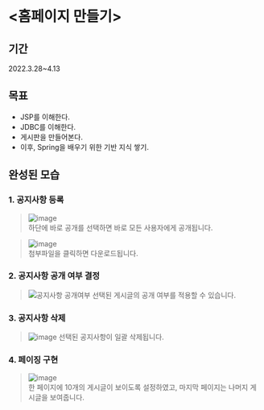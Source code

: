 # <홈페이지 만들기>

## 기간  
2022.3.28~4.13  

## 목표  
- JSP를 이해한다.  
- JDBC를 이해한다.
- 게시판을 만들어본다.
- 이후, Spring을 배우기 위한 기반 지식 쌓기.

## 완성된 모습  
### 1. 공지사항 등록
> ![image](https://user-images.githubusercontent.com/55649302/163220236-2d379389-dff7-4dba-a3d1-c1a3fd1533e2.png)  
하단에 바로 공개를 선택하면 바로 모든 사용자에게 공개됩니다.

> ![image](https://user-images.githubusercontent.com/55649302/163220446-bc68d630-3365-4168-bb98-8622e0624ac1.png)  
첨부파일을 클릭하면 다운로드됩니다.  

### 2. 공지사항 공개 여부 결정
> ![공지사항 공개여부](https://im4.ezgif.com/tmp/ezgif-4-82d5361576.gif)
선택된 게시글의 공개 여부를 적용할 수 있습니다.  

### 3. 공지사항 삭제
> ![image](https://user-images.githubusercontent.com/55649302/163221354-10336ffa-2f47-4a49-9d7f-94368c40932f.png)
선택된 공지사항이 일괄 삭제됩니다.

### 4. 페이징 구현  
> ![image](https://user-images.githubusercontent.com/55649302/163221630-09ff98ad-c49b-4392-8f70-4ba4b9b5aab5.png)  
한 페이지에 10개의 게시글이 보이도록 설정하였고, 마지막 페이지는 나머지 게시글을 보여줍니다.

